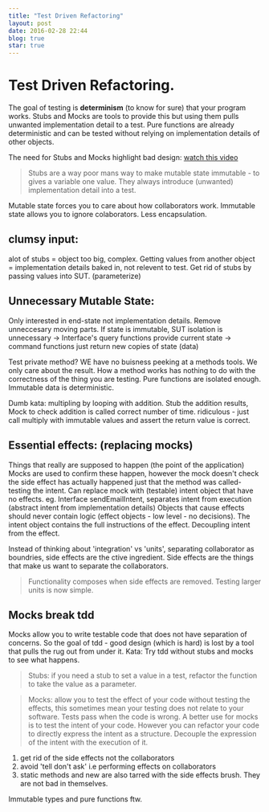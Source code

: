 ```yaml
---
title: "Test Driven Refactoring"
layout: post
date: 2016-02-28 22:44
blog: true
star: true
---
```


# Test Driven Refactoring.
The goal of testing is **determinism** (to know for sure) that your program works. Stubs and Mocks are tools to provide this but using them pulls unwanted implementation detail to a test.
Pure functions are already deterministic and can be tested without relying on implementation details of other objects.

The need for Stubs and Mocks highlight bad design:
[watch this video](https://www.youtube.com/watch?v=EaxDl5NPuCA&index=2&list=PL28BuhTO-x02-zvyu5cGcLOsrYkfauI_c&ab_channel=MelbJVMJavaUsersGroup)

>Stubs are a way poor mans way to make mutable state immutable - to gives a variable one value. They always introduce (unwanted) implementation detail into a test.

Mutable state forces you to care about how collaborators work. Immutable state allows you to ignore colaborators. Less encapsulation.

## clumsy input:
alot of stubs = object too big, complex. Getting values from another object = implementation details baked in, not relevent to test. 
Get rid of stubs by passing values into SUT. (parameterize)

## Unnecessary Mutable State:
Only interested in end-state not implementation details. Remove unneccesary moving parts. 
If state is immutable, SUT isolation is unnecessary 
    -> Interface's query functions provide current state 
    -> command functions just return new copies of state (data)

Test private method? WE have no buisness peeking at a methods tools. We only care about the result. How a method works has nothing to do with the correctness of the thing you are testing.
Pure functions are isolated enough.  Immutable data is deterministic.

Dumb kata: multipling by looping with addition. Stub the addition results, Mock to check addition is called correct number of time. 
            ridiculous - just call multiply with immutable values and assert the return value is correct.
            
## Essential effects:  (replacing mocks)
Things that really are supposed to happen (the point of the application)
Mocks are used to confirm these happen, however the mock doesn't check the side effect has actually happened just that the method was called- testing the intent.
Can replace mock with (testable) intent object that have no effects. eg. Interface sendEmailIntent, separates intent from execution (abstract intent from implementation details) 
Objects that cause effects should never contain logic (effect objects - low level - no decisions). The intent object contains the full instructions of the effect.
Decoupling intent from the effect.

Instead of thinking about 'integration' vs 'units', separating collaborator as boundries, side effects are the ctive ingredient.
Side effects  are the things that make us want to separate the collaborators.
>Functionality composes when side effects are removed. Testing larger units is now simple.

## Mocks break tdd
Mocks allow you to write testable code that does not have separation of concerns. So the goal of tdd - good design (which is hard) is lost by a tool that pulls the rug out from under it. Kata: Try tdd without stubs and mocks to see what happens.

>Stubs: if you need a stub to set a value in a test, refactor the function to take the value as a parameter.

>Mocks: allow you to test the effect of your code without testing the effects, this sometimes mean your testing does not relate to your software. Tests pass when the code is wrong.
A better use for mocks is to test the intent of your code. However you can refactor your code to directly express the intent as a structure. Decouple the expression of the intent with the execution of it.

1. get rid of the side effects not the collaborators
2. avoid 'tell don't ask' i.e performing effects on collaborators
3. static methods and new are also tarred with the side effects brush. They are not bad in themselves.

Immutable types and pure functions ftw.



